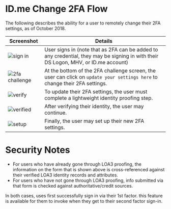 # ID.me Change 2FA Flow
The following describes the ability for a user to remotely change their 2FA settings, as of October 2018.

| Screenshot | Details |
|------------|---------|
| ![sign in](https://github.com/department-of-veterans-affairs/va.gov-team/blob/master/products/identity-personalization/login/idme/change-2fa-flow/2fa-01-signin.png) | User signs in (note that as 2FA can be added to any credential, they may be signing in with their DS Logon, MHV, or ID.me account) |
| ![2fa challenge](https://github.com/department-of-veterans-affairs/va.gov-team/blob/master/products/identity-personalization/login/idme/change-2fa-flow/2fa-02-2fachallenge.png) | At the bottom of the 2FA challenge screen, the user can click on `update your settings here` to change their 2FA settings. |
| ![verify](https://github.com/department-of-veterans-affairs/va.gov-team/blob/master/products/identity-personalization/login/idme/change-2fa-flow/2fa-03-verify.png) | To update their 2FA settings, the user must complete a lightweight identity proofing step. |
| ![verified](https://github.com/department-of-veterans-affairs/va.gov-team/blob/master/products/identity-personalization/login/idme/change-2fa-flow/2fa-04-verified.png) | After verifying their identity, the user may continue. |
| ![setup](https://github.com/department-of-veterans-affairs/va.gov-team/blob/master/products/identity-personalization/login/idme/change-2fa-flow/2fa-05-setup.png) | Finally, the user may set up their new 2FA settings. |

# Security Notes
- For users who have already gone through LOA3 proofing, the information on the form that is shown above is cross-referenced against their verified LOA3 identity records and attributes.
- For users who have not gone through LOA3 proofing, info submitted via that form is checked against authoritative/credit sources.

In both cases, uses first successfully sign in via their 1st factor. this feature is available for them to invoke when they get to their second factor sign-in.
